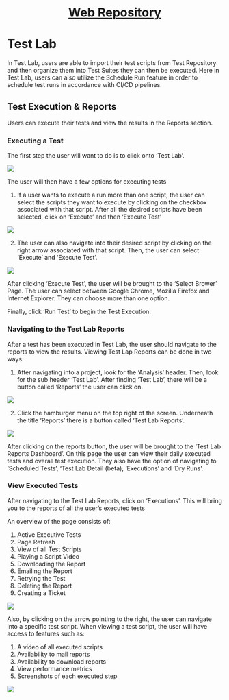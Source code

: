 <h1 style="text-align: center; text-decoration:underline; font-weight: bold;">Web Repository</h1>

# Test Lab
In Test Lab, users are able to import their test scripts from Test Repository and then organize them into Test Suites they can then be executed. Here in Test Lab, users can also utilize the Schedule Run feature in order to schedule test runs in accordance with CI/CD pipelines.

## Test Execution & Reports <!-- {docsify-ignore} --> 
Users can execute their tests and view the results in the Reports section.

### Executing a Test
The first step the user will want to do is to click onto ‘Test Lab’. 

<img src="https://dmdug58z0ycm2.cloudfront.net/production/pub-site/images/_webimages/Lab_Executing_Test_1.png">

The user will then have a few options for executing tests

1. If a user wants to execute a run more than one script, the user can select the scripts they want to execute by clicking on the checkbox associated with that script. After all the desired scripts have been selected, click on ‘Execute’ and then ‘Execute Test’

<img src="https://dmdug58z0ycm2.cloudfront.net/production/pub-site/images/_webimages/Lab_Executing_Test_2.png">

2. The user can also navigate into their desired script by clicking on the right arrow associated with that script. Then, the user can select ‘Execute’ and ‘Execute Test’.

<img src="https://dmdug58z0ycm2.cloudfront.net/production/pub-site/images/_webimages/Lab_Executing_Test_3.png">

After clicking ‘Execute Test’, the user will be brought to the ‘Select Brower’ Page. The user can select between Google Chrome, Mozilla Firefox and Internet Explorer. They can choose more than one option.

Finally, click ‘Run Test’ to begin the Test Execution.

### Navigating to the Test Lab Reports
After a test has been executed in Test Lab, the user should navigate to the reports to view the results.  Viewing Test Lap Reports can be done in two ways.

1. After navigating into a project, look for the ‘Analysis’ header. Then, look for the sub header ‘Test Lab’. After finding ‘Test Lab’, there will be a button called ‘Reports’ the user can click on. 

<img src="https://dmdug58z0ycm2.cloudfront.net/production/pub-site/images/_webimages/Nav_Report_1.png">

2. Click the hamburger menu on the top right of the screen. Underneath the title ‘Reports’ there is a button called ‘Test Lab Reports’.

<img src="https://dmdug58z0ycm2.cloudfront.net/production/pub-site/images/_webimages/Nav_Report_2.png">

After clicking on the reports button, the user will be brought to the ‘Test Lab Reports Dashboard’. On this page the user can view their daily executed tests and overall test execution. They also have the option of navigating to ‘Scheduled Tests’, ‘Test Lab Detail (beta), ‘Executions’ and ‘Dry Runs’.

### View Executed Tests
After navigating to the Test Lab Reports, click on ‘Executions’. This will bring you to the reports of all the user’s executed tests

An overview of the page consists of: 

1. Active Executive Tests
1. Page Refresh
1. View of all Test Scripts
1. Playing a Script Video
1. Downloading the Report
1. Emailing the Report
1. Retrying the Test
1. Deleting the Report
1. Creating a Ticket

<img src="https://dmdug58z0ycm2.cloudfront.net/production/pub-site/images/_webimages/View_Test_1.png">

Also, by clicking on the arrow pointing to the right, the user can navigate into a specific test script. When viewing a test script, the user will have access to features such as:

1. A video of all executed scripts
1. Availability to mail reports
1. Availability to download reports
1. View performance metrics
1. Screenshots of each executed step

<img src="https://dmdug58z0ycm2.cloudfront.net/production/pub-site/images/_webimages/View_Test_2.png">
